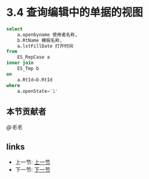 # 3.4 查询编辑中的单据的视图
```sql
select
	a.openbyname 使用者名称,
	b.RtName 模板名称,
	a.lstFillDate 打开时间
from
	ES_RepCase a
inner join
	ES_Tmp b
on
	a.RtId=b.RtId
where
	a.openState='1'
```

## 本节贡献者
*@毛毛*  

## links
  * 上一节: [上一节](<03.3.md>)
  * 下一节: [下一节](<03.5.md>)
